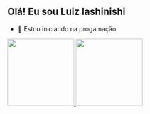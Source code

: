 ## Olá! Eu sou Luiz Iashinishi

- 🌱 Estou iniciando na progamação 


<div>
  <a href="https://github.com/luiziashinishi">
  <img height="150em" src="https://github-readme-stats.vercel.app/api?username=luiziashinishi&show_icons=true&theme=dark&include_all_commits=true&count_private=true"/>
  <img height="150em" src="https://github-readme-stats.vercel.app/api/top-langs/?username=luiziashinishi&layout=compact&langs_count=16&theme=dark"/>
</div>
  

